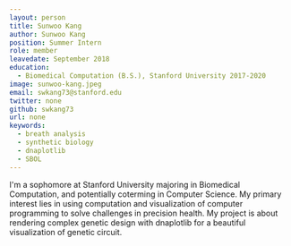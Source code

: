 ```yaml
---
layout: person
title: Sunwoo Kang
author: Sunwoo Kang
position: Summer Intern
role: member
leavedate: September 2018
education:
  - Biomedical Computation (B.S.), Stanford University 2017-2020
image: sunwoo-kang.jpeg
email: swkang73@stanford.edu
twitter: none
github: swkang73
url: none
keywords:
  - breath analysis
  - synthetic biology
  - dnaplotlib
  - SBOL
---
```

I'm a sophomore at Stanford University majoring in Biomedical Computation, and potentially coterming in Computer Science. My primary interest lies in using computation and visualization of computer programming to solve challenges in precision health. My project is about rendering complex genetic design with dnaplotlib for a beautiful visualization of genetic circuit. 

